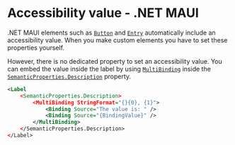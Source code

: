 # Accessibility value - .NET MAUI

.NET MAUI elements such as [`Button`](https://learn.microsoft.com/en-us/dotnet/maui/user-interface/controls/button) and [`Entry`](https://learn.microsoft.com/en-us/dotnet/maui/user-interface/controls/entry) automatically include an accessibility value. When you make custom elements you have to set these properties yourself.

However, there is no dedicated property to set an accessibility value. You can embed the value inside the label by using [`MultiBinding`](https://learn.microsoft.com/en-us/dotnet/maui/fundamentals/data-binding/multibinding) inside the [`SemanticProperties.Description`](https://learn.microsoft.com/en-us/dotnet/api/microsoft.maui.controls.semanticproperties.descriptionproperty#microsoft-maui-controls-semanticproperties-descriptionproperty) property.

```xml
<Label
    <SemanticProperties.Description>
        <MultiBinding StringFormat="{}{0}, {1}">
            <Binding Source="The value is: " />
            <Binding Source="{BindingValue}" />
        </MultiBinding>
    </SemanticProperties.Description>
</Label>
```

